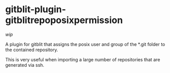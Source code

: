 # gitblit-plugin-gitblitrepoposixpermission

_wip_

A plugin for gitblit that assigns the posix user and group of the *.git folder to the contained repository.

This is very useful when importing a large number of repositories that are generated via ssh.

